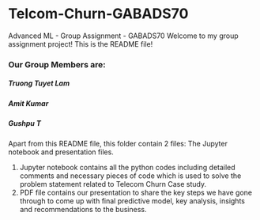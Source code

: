 # Telcom-Churn-GABADS70
Advanced ML - Group Assignment - GABADS70
Welcome to my group assignment project! This is the README file!

### Our Group Members are:
##### Truong Tuyet Lam
##### Amit Kumar
##### Gushpu T

Apart from this README file, this folder contain 2 files: The Jupyter notebook and presentation files.

1. Jupyter notebook contains all the python codes including detailed comments and necessary pieces of code which is used to solve the problem statement related to Telecom Churn Case study.
2. PDF file contains our presentation to share the key steps we have gone through to come up with final predictive model, key analysis, insights and recommendations to the business.
